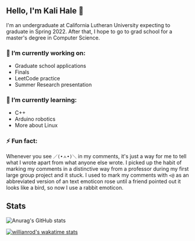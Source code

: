 ## Hello, I'm Kali Hale 👋

I'm an undergraduate at California Lutheran University expecting to graduate in Spring 2022. After that, I hope to go to grad school for a master's degree in Computer Science.

### 🔭 I’m currently working on:
- Graduate school applications
- Finals
- LeetCode practice
- Summer Research presentation

### 🌱 I’m currently learning:
- C++
- Arduino robotics
- More about Linux

### ⚡ Fun fact:

Whenever you see `／(•ㅅ•)＼` in my comments, it's just a way for me to tell what I wrote apart from what anyone else wrote. I picked up the habit of marking my comments in a distinctive way from a professor during my first large group project and it stuck. I used to mark my comments with `<@` as an abbreviated version of an text emoticon rose until a friend pointed out it looks like a bird, so now I use a rabbit emoticon.

## Stats

![Anurag's GitHub stats](https://github-readme-stats.vercel.app/api?username=kalihale&show_icons=true&bg_color=21282D&title_color=E16C9F&text_color=609EFF&icon_color=FF9A7D&border_color=ECB3FF) 

[![willianrod's wakatime stats](https://github-readme-stats.vercel.app/api/wakatime?username=kalihale&hide=markdown,yaml,cmake,other,Git%20Config&bg_color=21282D&title_color=E16C9F&text_color=609EFF&icon_color=FF9A7D&border_color=ECB3FF)](https://github.com/anuraghazra/github-readme-stats)
